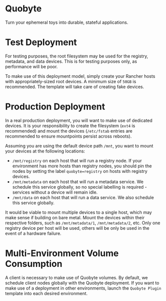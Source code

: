 Quobyte
=======

Turn your ephemeral toys into durable, stateful applications.

# Test Deployment

For testing purposes, the root filesystem may be used for the registry, metadata, and data devices. This is for testing purposes only, as performance will be poor.

To make use of this deployment model, simply create your Rancher hosts with appropriately-sized root devices. A minimum size of `50GB` is recommended. The template will take care of creating fake devices.

# Production Deployment

In a real production deployment, you will want to make use of dedicated devices. It is your responsibility to create the filesystem (`ext4` is recommended) and mount the devices (`/etc/fstab` entries are recommended to ensure mountpoints persist across reboots).

Assuming you are using the default device path `/mnt`, you want to mount your devices at the following locations:

* `/mnt/registry` on each host that will run a registry node. If your environment has more hosts than registry nodes, you should pin the nodes by setting the label `quobyte=registry` on hosts with registry devices.
* `/mnt/metadata` on each host that will run a metadata service. We schedule this service globally, so no special labelling is required - services without a device will remain idle.
* `/mnt/data` on each host that will run a data service. We also schedule this service globally.

It would be viable to mount multiple devices to a single host, which may make sense if building on bare metal. Mount the devices within their respective folders, such as `/mnt/metadata/1`, `/mnt/metadata/2`, etc. Only one registry device per host will be used, others will be only be used in the event of a hardware failure.

# Multi-Environment Volume Consumption

A client is necessary to make use of Quobyte volumes. By default, we schedule client nodes globally with the Quobyte deployment. If you want to make use of a deployment in other environments, launch the `Quobyte Plugin` template into each desired environment.